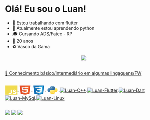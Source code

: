 # Olá! Eu sou o Luan!

- 🔭 Estou trabalhando com flutter
- 🌱 Atualmente estou aprendendo python
- 🎓 Cursando ADS/Fatec - RP
- 🤵 20 anos
- ⚽ Vasco da Gama


<div align="center">
  <a href="https://github.com/Luan-5antos">
  <img height="180em" src="https://github-readme-stats.vercel.app/api?username=Luan-5ilva&show_icons=true&theme=dark&include_all_commits=true&count_private=true"/>
</div>

  ##
  
  🤔 Conhecimento básico/intermediário em algumas lingaguens/FW
  
  <div style="display: inline_block"><br>
  <img align="center" alt="Luan-Js" height="30" width="40" src="https://raw.githubusercontent.com/devicons/devicon/master/icons/javascript/javascript-plain.svg">
  <img align="center" alt="Luan-HTML" height="30" width="40" src="https://raw.githubusercontent.com/devicons/devicon/master/icons/html5/html5-original.svg">
  <img align="center" alt="Luan-CSS" height="30" width="40" src="https://raw.githubusercontent.com/devicons/devicon/master/icons/css3/css3-original.svg">
  <img align="center" alt="Luan-Python" height="30" width="40" src="https://raw.githubusercontent.com/devicons/devicon/master/icons/python/python-original.svg">
  <img align="center" alt="Luan-C++" height="30" width="40" src="https://cdn.jsdelivr.net/gh/devicons/devicon/icons/cplusplus/cplusplus-original.svg" />
  <img align="center" alt="Luan-Flutter" height="30" width="40" src="https://cdn.jsdelivr.net/gh/devicons/devicon/icons/flutter/flutter-plain.svg" />
  <img align="center" alt="Luan-Dart" height="30" width="40" src="https://cdn.jsdelivr.net/gh/devicons/devicon/icons/dart/dart-original.svg" />
  <img align="center" alt="Luan-MySql" height="30" width="40" src="https://cdn.jsdelivr.net/gh/devicons/devicon/icons/mysql/mysql-original.svg" />
  <img align="center" alt="Luan-Linux" height="30" width="40" src="https://cdn.jsdelivr.net/gh/devicons/devicon/icons/linux/linux-original.svg" />
  
  ##
  
 <div> 
  <a href="https://instagram.com/luan5antos" target="_blank"><img src="https://img.shields.io/badge/-Instagram-%23E4405F?style=for-the-badge&logo=instagram&logoColor=white" target="_blank"></a>
  <a href = "mailto:luan.ss5500@gmail.com"><img src="https://img.shields.io/badge/-Gmail-%23333?style=for-the-badge&logo=gmail&logoColor=white" target="_blank"></a>
 <a href = "https://twitter.com/Lu4nCRVG"><img src="https://img.shields.io/badge/Twitter-1DA1F2?style=for-the-badge&logo=twitter&logoColor=white" target="_blank"></a>
</div>         
          
